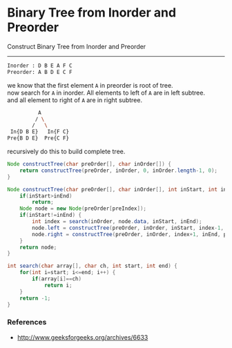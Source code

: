 # Binary Tree from Inorder and Preorder

Construct Binary Tree from Inorder and Preorder

---

```bash
Inorder : D B E A F C
Preorder: A B D E C F
```

we know that the first element `A` in preorder is root of tree.  
now search for `A` in inorder. All elements to left of `A` are in left subtree.  
and all element to right of `A` are in right subtree.

```bash
          A
         / \
        /   \
 In{D B E}   In{F C}
Pre{B D E}  Pre{C F}
```

recursively do this to build complete tree.

```java
Node constructTree(char preOrder[], char inOrder[]) {
    return constructTree(preOrder, inOrder, 0, inOrder.length-1, 0);
}

Node constructTree(char preOrder[], char inOrder[], int inStart, int inEnd, int preIndex) {
    if(inStart>inEnd)
        return;
    Node node = new Node(preOrder[preIndex]);
    if(inStart!=inEnd) {
        int index = search(inOrder, node.data, inStart, inEnd);
        node.left = constructTree(preOrder, inOrder, inStart, index-1, preIndex+1);
        node.right = constructTree(preOrder, inOrder, index+1, inEnd, preIndex+(index-inStart)+1);
    }
    return node;
}

int search(char array[], char ch, int start, int end) {
    for(int i=start; i<=end; i++) {
        if(array[i]==ch)
            return i;
    }
    return -1;
}
```

### References

* <http://www.geeksforgeeks.org/archives/6633>
